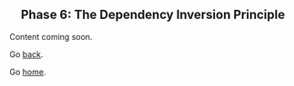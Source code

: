 <h2 align="center">
  Phase 6: The Dependency Inversion Principle
</h2>

Content coming soon.

Go [back](../05-interface-segregation/).

Go [home](https://github.com/pjnalls/ng-solid-design/).

